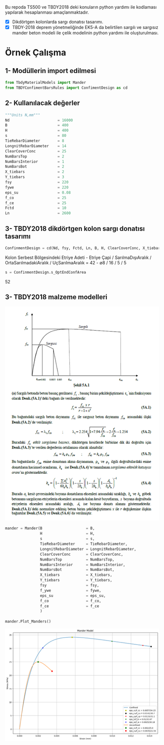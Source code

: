 Bu repoda TS500 ve TBDY2018 deki konuların python yardımı ile kodlaması yapılarak hesaplanması amaçlanmaktadır.

- [x] Dikdörtgen kolonlarda sargı donatısı tasarımı.
- [x] TBDY-2018 deprem yönetmeliğinde EK5-A da belirtilen sargılı ve sargısız mander beton modeli ile çelik modelinin python yardımı ile oluşturulması.

# Örnek Çalışma

## 1- Modüllerin import edilmesi

```python
from TbdyMaterialModels import Mander
from TBDYConfimentBarsRules import ConfimentDesign as cd
```

## 2- Kullanılacak değerler

```python
"""Units N,mm"""
Nd                      = 16000 
B                       = 400
H                       = 400
s                       = 80
TieRebarDiameter        = 8
LongnitRebarDiameter    = 14
ClearCoverConc          = 25
NumBarsTop              = 2
NumBarsInterior         = 1
NumBarsBot              = 2
X_tiebars               = 2
Y_tiebars               = 3
fsy                     = 220
fywe                    = 220
eps_su                  = 0.08
f_co                    = 25
f_ce                    = 25
Fctd                    = 10
Ln                      = 2600
```

## 3- TBDY2018 dikdörtgen kolon sargı donatısı tasarımı

```python
ConfinmentDesign = cd(Nd, fsy, Fctd, Ln, B, H, ClearCoverConc, X_tiebars, Y_tiebars, f_co, fywe, TieRebarDiameter, LongnitRebarDiameter)
```
Kolon Serbest Bölgesindeki Etriye Adeti - Etriye Çapi / SarılmaDışıAralık / OrtaSarılmadakiAralık / UçSarılmaAralık = 42 - ∅8 / 16 / 5 / 5

```python
s = ConfinmentDesign.s_OptEndConfArea
```
52

## 3- TBDY2018 malzeme modelleri
![Mander](Resource\TBDY_Mander_part.png)
```python
mander = Mander(B                    = B,
                H                    = H,
                s                    = s,
                TieRebarDiameter     = TieRebarDiameter,
                LongnitRebarDiameter = LongnitRebarDiameter,
                ClearCoverConc       = ClearCoverConc,
                NumBarsTop           = NumBarsTop,
                NumBarsInterior      = NumBarsInterior,
                NumBarsBot           = NumBarsBot,
                X_tiebars            = X_tiebars,
                Y_tiebars            = Y_tiebars,
                fsy                  = fsy,
                f_ywe                = fywe,
                eps_su               = eps_su,
                f_co                 = f_co,
                f_ce                 = f_ce
                )

mander.Plot_Manders()
```
![ManderPlot](.\Resource\ExampleManderPlot.png)


